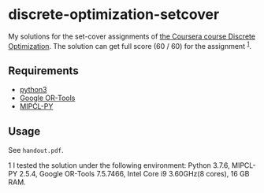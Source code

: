 # discrete-optimization-setcover

My solutions for the set-cover assignments of [the Coursera course Discrete Optimization](https://www.coursera.org/learn/discrete-optimization/).
The solution can get full score (60 / 60) for the assignment <sup>[1](#environment)</sup>.

## Requirements

- [python3](https://www.python.org/)
- [Google OR-Tools](https://developers.google.com/optimization)
- [MIPCL-PY](https://mipcl-cpp.appspot.com/mipcl-py.html)

## Usage

See `handout.pdf`.

<a name="environment">1</a> I tested the solution under the following environment: Python 3.7.6, MIPCL-PY 2.5.4, Google OR-Tools 7.5.7466, Intel Core i9 3.60GHz(8 cores), 16 GB RAM.
